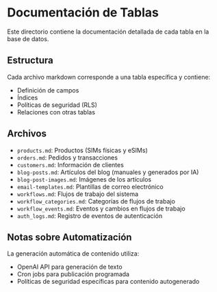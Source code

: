 # Documentación de Tablas

Este directorio contiene la documentación detallada de cada tabla en la base de datos.

## Estructura

Cada archivo markdown corresponde a una tabla específica y contiene:
- Definición de campos
- Índices
- Políticas de seguridad (RLS)
- Relaciones con otras tablas

## Archivos

- `products.md`: Productos (SIMs físicas y eSIMs)
- `orders.md`: Pedidos y transacciones
- `customers.md`: Información de clientes
- `blog-posts.md`: Artículos del blog (manuales y generados por IA)
- `blog-post-images.md`: Imágenes de los artículos
- `email-templates.md`: Plantillas de correo electrónico
- `workflows.md`: Flujos de trabajo del sistema
- `workflow_categories.md`: Categorías de flujos de trabajo
- `workflow_events.md`: Eventos y cambios en flujos de trabajo
- `auth_logs.md`: Registro de eventos de autenticación

## Notas sobre Automatización

La generación automática de contenido utiliza:
- OpenAI API para generación de texto
- Cron jobs para publicación programada
- Políticas de seguridad específicas para contenido autogenerado